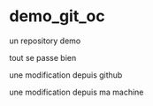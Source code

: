 demo_git_oc
===========

un repository demo 

tout se passe bien

une modification depuis github

une modification depuis ma machine
